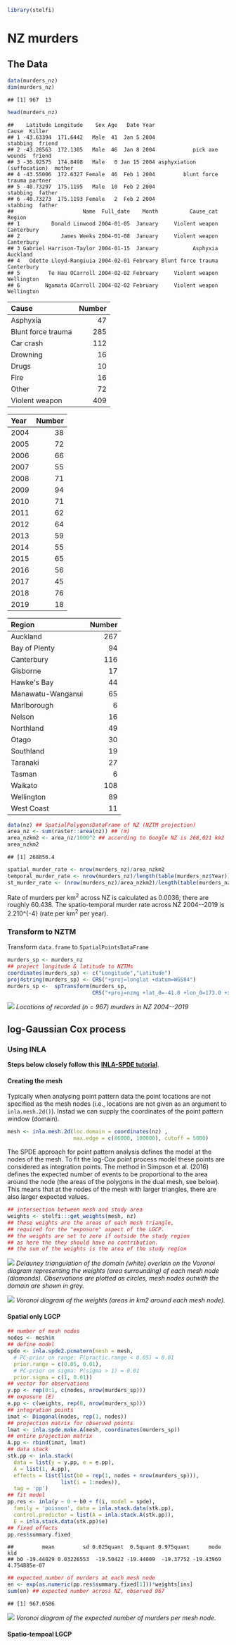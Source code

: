 ``` r
library(stelfi)
```

NZ murders
==========

The Data
--------

``` r
data(murders_nz)
dim(murders_nz)
```

    ## [1] 967  13

``` r
head(murders_nz)
```

    ##    Latitude Longitude    Sex Age   Date Year                      Cause  Killer
    ## 1 -43.63394  171.6442   Male  41  Jan 5 2004                   stabbing  friend
    ## 2 -43.28563  172.1305   Male  46  Jan 8 2004            pick axe wounds  friend
    ## 3 -36.92575  174.8498   Male   0 Jan 15 2004 asphyxiation (suffocation)  mother
    ## 4 -43.55006  172.6327 Female  46  Feb 1 2004         blunt force trauma partner
    ## 5 -40.73297  175.1195   Male  10  Feb 2 2004                   stabbing  father
    ## 6 -40.73273  175.1193 Female   2  Feb 2 2004                   stabbing  father
    ##                      Name  Full_date    Month          Cause_cat     Region
    ## 1          Donald Linwood 2004-01-05  January     Violent weapon Canterbury
    ## 2             James Weeks 2004-01-08  January     Violent weapon Canterbury
    ## 3 Gabriel Harrison-Taylor 2004-01-15  January           Asphyxia   Auckland
    ## 4   Odette Lloyd-Rangiuia 2004-02-01 February Blunt force trauma Canterbury
    ## 5         Te Hau OCarroll 2004-02-02 February     Violent weapon Wellington
    ## 6        Ngamata OCarroll 2004-02-02 February     Violent weapon Wellington

| Cause              |  Number|
|:-------------------|-------:|
| Asphyxia           |      47|
| Blunt force trauma |     285|
| Car crash          |     112|
| Drowning           |      16|
| Drugs              |      10|
| Fire               |      16|
| Other              |      72|
| Violent weapon     |     409|

| Year |  Number|
|:-----|-------:|
| 2004 |      38|
| 2005 |      72|
| 2006 |      66|
| 2007 |      55|
| 2008 |      71|
| 2009 |      94|
| 2010 |      71|
| 2011 |      62|
| 2012 |      64|
| 2013 |      59|
| 2014 |      55|
| 2015 |      65|
| 2016 |      56|
| 2017 |      45|
| 2018 |      76|
| 2019 |      18|

| Region            |  Number|
|:------------------|-------:|
| Auckland          |     267|
| Bay of Plenty     |      94|
| Canterbury        |     116|
| Gisborne          |      17|
| Hawke's Bay       |      44|
| Manawatu-Wanganui |      65|
| Marlborough       |       6|
| Nelson            |      16|
| Northland         |      49|
| Otago             |      30|
| Southland         |      19|
| Taranaki          |      27|
| Tasman            |       6|
| Waikato           |     108|
| Wellington        |      89|
| West Coast        |      11|

``` r
data(nz) ## SpatialPolygonsDataFrame of NZ (NZTM projection)
area_nz <- sum(raster::area(nz)) ## (m)
area_nzkm2 <- area_nz/1000^2 ## according to Google NZ is 268,021 km2
area_nzkm2
```

    ## [1] 268856.4

``` r
spatial_murder_rate <- nrow(murders_nz)/area_nzkm2 
temporal_murder_rate <- nrow(murders_nz)/length(table(murders_nz$Year)) 
st_murder_rate <- (nrow(murders_nz)/area_nzkm2)/length(table(murders_nz$Year)) 
```

Rate of murders per km<sup>2</sup> across NZ is calculated as 0.0036; there are roughly 60.438. The spatio-temporal murder rate across NZ 2004--2019 is 2.210^{-4} (rate per km<sup>2</sup> per year).

### Transform to NZTM

Transform `data.frame` to `SpatialPointsDataFrame`

``` r
murders_sp <- murders_nz
## project longitude & latitude to NZTMs
coordinates(murders_sp) <- c("Longitude","Latitude")
proj4string(murders_sp) <- CRS("+proj=longlat +datum=WGS84")
murders_sp <-  spTransform(murders_sp, 
                           CRS("+proj=nzmg +lat_0=-41.0 +lon_0=173.0 +x_0=2510000.0 +y_0=6023150.0 +ellps=intl +units=m"))
```

![](LGCP_files/figure-markdown_github/plot-1.png) *Locations of recorded (n = 967) murders in NZ 2004--2019*

log-Gaussian Cox process
------------------------

### Using INLA

**Steps below closely follow this [INLA-SPDE tutorial](https://becarioprecario.bitbucket.io/spde-gitbook/ch-lcox.html)**.

#### Creating the mesh

Typically when analysing point pattern data the point locations are not specified as the mesh nodes (i.e., locations are not given as an argument to `inla.mesh.2d()`). Instad we can supply the coordinates of the point pattern window (domain).

``` r
mesh <- inla.mesh.2d(loc.domain = coordinates(nz) ,
                     max.edge = c(86000, 100000), cutoff = 5000)
```

The SPDE approach for point pattern analysis defines the model at the nodes of the mesh. To fit the log-Cox point process model these points are considered as integration points. The method in Simpson et al. (2016) defines the expected number of events to be proportional to the area around the node (the areas of the polygons in the dual mesh, see below). This means that at the nodes of the mesh with larger triangles, there are also larger expected values.

``` r
## intersection between mesh and study area
weights <- stelfi:::get_weights(mesh, nz)
## these weights are the areas of each mesh triangle,
## required for the "exposure" aspect of the LGCP.
## the weights are set to zero if outside the study region
## as here the they should have no contribution. 
## the sum of the weights is the area of the study region
```

![](LGCP_files/figure-markdown_github/plot%20dual%20mesh-1.png) *Delauney triangulation of the domain (white) overlain on the Voronoi diagram representing the weights (area surrounding) of each mesh node (diamonds). Observations are plotted as circles, mesh nodes outwith the domain are shown in grey.*

![](LGCP_files/figure-markdown_github/plot%20weights-1.png) *Voronoi diagram of the weights (areas in km2 around each mesh node).*

#### Spatial only LGCP

``` r
## number of mesh nodes
nodes <- mesh$n
## define model
spde <- inla.spde2.pcmatern(mesh = mesh,
  # PC-prior on range: P(practic.range < 0.05) = 0.01
  prior.range = c(0.05, 0.01),
  # PC-prior on sigma: P(sigma > 1) = 0.01
  prior.sigma = c(1, 0.01))
## vector for observations
y.pp <- rep(0:1, c(nodes, nrow(murders_sp)))
## exposure (E)
e.pp <- c(weights, rep(0, nrow(murders_sp)))
## integration points
imat <- Diagonal(nodes, rep(1, nodes))
## projection matrix for observed points
lmat <- inla.spde.make.A(mesh, coordinates(murders_sp))
## entire projection matrix
A.pp <- rbind(imat, lmat)
## data stack
stk.pp <- inla.stack(
  data = list(y = y.pp, e = e.pp), 
  A = list(1, A.pp),
  effects = list(list(b0 = rep(1, nodes + nrow(murders_sp))), 
                 list(i = 1:nodes)),
  tag = 'pp')
## fit model
pp.res <- inla(y ~ 0 + b0 + f(i, model = spde), 
  family = 'poisson', data = inla.stack.data(stk.pp), 
  control.predictor = list(A = inla.stack.A(stk.pp)), 
  E = inla.stack.data(stk.pp)$e)
## fixed effects
pp.res$summary.fixed
```

    ##         mean         sd 0.025quant  0.5quant 0.975quant      mode          kld
    ## b0 -19.44029 0.03226553  -19.50422 -19.44009  -19.37752 -19.43969 4.754885e-07

``` r
## expected number of murders at each mesh node
en <- exp(as.numeric(pp.res$summary.fixed[1]))*weights[ins]
sum(en) ## expected number across NZ, observed 967
```

    ## [1] 967.0586

![](LGCP_files/figure-markdown_github/inference-1.png) *Voronoi diagram of the expected number of murders per mesh node.*

#### Spatio-tempoal LGCP
